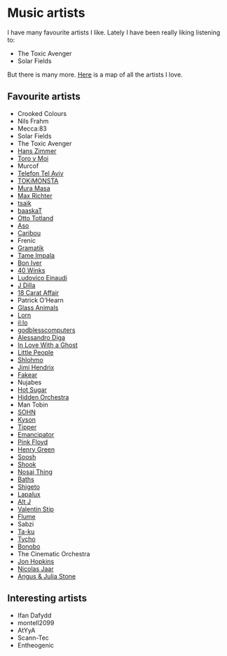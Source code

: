 # Music artists
I have many favourite artists I like. Lately I have been really liking listening to:
- The Toxic Avenger
- Solar Fields

But there is many more. [Here](https://my.mindnode.com/t9622zX2emWC3HxLNkFebMzuxWoF8PGH2MLjREpy) is a map of all the artists I love.

## Favourite artists
- Crooked Colours
- Nils Frahm
- Mecca:83
- Solar Fields
- The Toxic Avenger
- [Hans Zimmer](https://soundcloud.com/hanszimmer)
- [Toro y Moi](https://soundcloud.com/toroymoi)
- Murcof
- [Telefon Tel Aviv](https://soundcloud.com/telefon-tel-aviv)
- [TOKiMONSTA](https://soundcloud.com/tokimonsta)
- [Mura Masa](https://soundcloud.com/muramasamusic)
- [Max Richter](https://soundcloud.com/max-richter)
- [tsaik](https://soundcloud.com/tsaik)
- [baaskaT](https://soundcloud.com/baaskat-beats)
- [Otto Totland](https://soundcloud.com/sonic-pieces/otto-a-totland-seveen)
- [Aso](https://soundcloud.com/aricogle)
- [Caribou](https://soundcloud.com/caribouband)
- Frenic
- [Gramatik](https://soundcloud.com/gramatik)
- [Tame Impala](https://soundcloud.com/tame-impala)
- [Bon Iver](https://soundcloud.com/boniver)
- [40 Winks](https://soundcloud.com/40winks)
- [Ludovico Einaudi](https://soundcloud.com/ludovicoeinaudi)
- [J Dilla](https://soundcloud.com/jdilla)
- [18 Carat Affair](https://soundcloud.com/18carataffair)
- Patrick O’Hearn
- [Glass Animals](https://soundcloud.com/glassanimals)
- [Lorn](https://soundcloud.com/lorn)
- [il:lo](https://soundcloud.com/il-lomusic)
- [godblesscomputers](https://soundcloud.com/godblesscomputers)
- [Alessandro Diga](https://soundcloud.com/alessandro-diga)
- [In Love With a Ghost](https://soundcloud.com/in-love-with-a-ghost)
- [Little People](https://soundcloud.com/littlepeoplemusic)
- [Shlohmo](https://soundcloud.com/shlohmo)
- [Jimi Hendrix](https://soundcloud.com/jimihendrix)
- [Fakear](https://soundcloud.com/fakear)
- Nujabes
- [Hot Sugar](https://soundcloud.com/hotsugar)
- [Hidden Orchestra](https://soundcloud.com/hiddenorchestra)
- Man Tobin
- [SOHN](https://soundcloud.com/sohn)
- [Kyson](https://soundcloud.com/kyson)
- [Tipper](https://soundcloud.com/tippermusic)
- [Emancipator](https://soundcloud.com/emancipator)
- [Pink Floyd](https://soundcloud.com/officialpinkfloyd)
- [Henry Green](https://soundcloud.com/henrygreenmusic)
- [Soosh](https://soundcloud.com/soosh)
- [Shook](https://soundcloud.com/shookshookshook)
- [Nosaj Thing](https://soundcloud.com/nosajthing)
- [Baths](https://soundcloud.com/bathsmusic)
- [Shigeto](https://soundcloud.com/shigeto)
- [Lapalux](https://soundcloud.com/lapalux)
- [Alt J](https://soundcloud.com/alt-j)
- [Valentin Stip](https://soundcloud.com/valentinstip)
- [Flume](https://soundcloud.com/flume)
- Sabzi
- [Ta-ku](https://soundcloud.com/takugotbeats)
- [Tycho](https://soundcloud.com/tycho)
- [Bonobo](https://soundcloud.com/bonobo)
- The Cinematic Orchestra
- [Jon Hopkins](https://soundcloud.com/jonhopkins)
- [Nicolas Jaar](https://soundcloud.com/nicolas-jaar)
- [Angus & Julia Stone](https://soundcloud.com/angusandjuliastone)

## Interesting artists
- Ifan Dafydd
- montell2099
- AtYyA
- Scann-Tec
- Entheogenic
